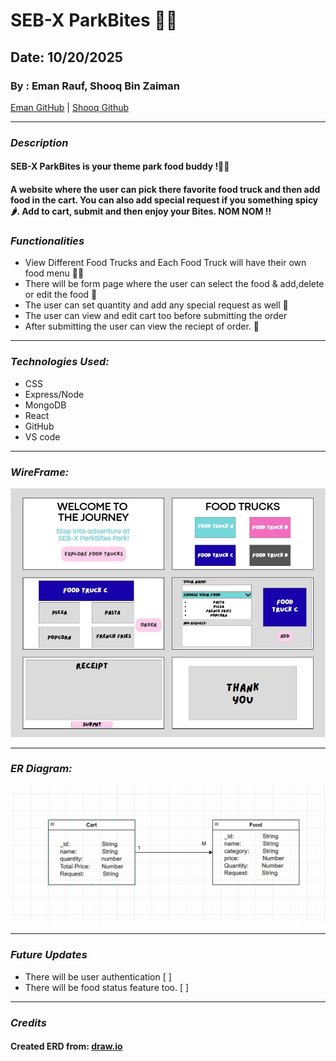 # SEB-X ParkBites 🍟🍔
## Date: 10/20/2025
### By : Eman Rauf, Shooq Bin Zaiman


[Eman GitHub]("https://github.com/emannn077") |
[Shooq Github]("https://github.com/shooqbinzaiman")

***
### ***Description***
#### SEB-X ParkBites is your theme park food buddy !🎢🎠
####  A website where the user can pick there favorite food truck and then add food in the cart. You can also add special request if you something spicy 🌶️. Add to cart, submit and then enjoy your Bites. NOM NOM !!


### ***Functionalities***
* View Different Food Trucks and Each Food Truck will have their own food menu 🚚🍟
*  There will be form page where the user can select the food & add,delete or edit the food 🛒
*  The user can set quantity and add any special request as well 🧾
* The user can view and edit cart too before submitting the order
*  After submitting the user can view the reciept of order. 🍔
***

### ***Technologies Used:***
* CSS
* Express/Node
* MongoDB
* React
* GitHub
* VS code
***
### ***WireFrame:***
![WireFrame](<wireframe.jpeg>)

***
### ***ER Diagram:***
![ERD](<ERD.png>)

***
### ***Future Updates***
* There will be user authentication [ ]
* There will be food status feature too. [ ]
***
### ***Credits***
#### Created ERD from: [draw.io](https://www.drawio.com)
